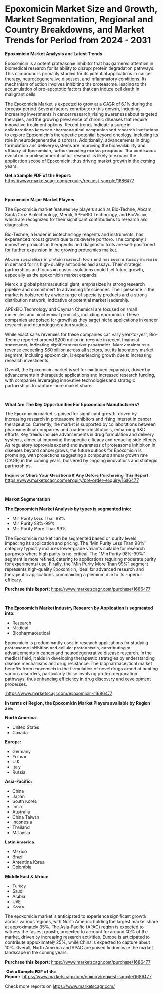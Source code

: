 <p><h1>Epoxomicin Market Size and Growth, Market Segmentation, Regional and Country Breakdowns, and Market Trends for Period from 2024 -  2031</h1></p><p><strong>Epoxomicin Market Analysis and Latest Trends</strong></p>
<p><p>Epoxomicin is a potent proteasome inhibitor that has garnered attention in biomedical research for its ability to disrupt protein degradation pathways. This compound is primarily studied for its potential applications in cancer therapy, neurodegenerative diseases, and inflammatory conditions. Its mechanism of action involves inhibiting the proteasome, leading to the accumulation of pro-apoptotic factors that can induce cell death in malignant cells.</p><p>The Epoxomicin Market is expected to grow at a CAGR of 6.1% during the forecast period. Several factors contribute to this growth, including increasing investments in cancer research, rising awareness about targeted therapies, and the growing prevalence of chronic diseases that require innovative treatment options. Recent trends indicate a surge in collaborations between pharmaceutical companies and research institutions to explore Epoxomicin's therapeutic potential beyond oncology, including its role in neurodegenerative disorders. Additionally, advancements in drug formulation and delivery systems are improving the bioavailability and efficacy of Epoxomicin, further boosting market prospects. The continuous evolution in proteasome inhibition research is likely to expand the application scope of Epoxomicin, thus driving market growth in the coming years.</p></p>
<p><strong>Get a Sample PDF of the Report:&nbsp;</strong> <a href="https://www.marketscagr.com/enquiry/request-sample/1686477?utm_campaign=1909&utm_medium=2&utm_source=Github&utm_content=ia&utm_term=31122024&utm_id=epoxomicin">https://www.marketscagr.com/enquiry/request-sample/1686477</a></p>
<p>&nbsp;</p>
<p><strong>Epoxomicin Major Market Players</strong></p>
<p><p>The Epoxomicin market features key players such as Bio-Techne, Abcam, Santa Cruz Biotechnology, Merck, APExBIO Technology, and BioVision, which are recognized for their significant contributions to research and diagnostics. </p><p>Bio-Techne, a leader in biotechnology reagents and instruments, has experienced robust growth due to its diverse portfolio. The company's innovative products in therapeutic and diagnostic tools are well-positioned for further expansion in the growing proteomics market. </p><p>Abcam specializes in protein research tools and has seen a steady increase in demand for its high-quality antibodies and assays. Their strategic partnerships and focus on custom solutions could fuel future growth, especially as the epoxomicin market expands.</p><p>Merck, a global pharmaceutical giant, emphasizes its strong research pipeline and commitment to advancing life sciences. Their presence in the market is bolstered by a wide range of specialty products and a strong distribution network, indicative of potential market leadership.</p><p>APExBIO Technology and Cayman Chemical are focused on small molecules and biochemical products, including epoxomicin. These companies are poised for growth as they target niche applications in cancer research and neurodegeneration studies.</p><p>While exact sales revenues for these companies can vary year-to-year, Bio-Techne reported around $200 million in revenue in recent financial statements, indicating significant market penetration. Merck maintains a revenue exceeding $60 billion across all sectors, but its laboratory market segment, including epoxomicin, is experiencing growth due to increasing research investments.</p><p>Overall, the Epoxomicin market is set for continued expansion, driven by advancements in therapeutic applications and increased research funding, with companies leveraging innovative technologies and strategic partnerships to capture more market share.</p></p>
<p>&nbsp;</p>
<p><strong>What Are The Key Opportunities For Epoxomicin Manufacturers?</strong></p>
<p><p>The Epoxomicin market is poised for significant growth, driven by increasing research in proteasome inhibitors and rising interest in cancer therapeutics. Currently, the market is supported by collaborations between pharmaceutical companies and academic institutions, enhancing R&D efforts. Key trends include advancements in drug formulation and delivery systems, aimed at improving therapeutic efficacy and reducing side effects. As regulatory approvals expand and awareness of proteasome inhibition in diseases beyond cancer grows, the future outlook for Epoxomicin is promising, with projections suggesting a compound annual growth rate (CAGR) in the coming years, bolstered by ongoing innovations and strategic partnerships.</p></p>
<p><strong>Inquire or Share Your Questions If Any Before Purchasing This Report:</strong> <a href="https://www.marketscagr.com/enquiry/pre-order-enquiry/1686477?utm_campaign=1909&utm_medium=2&utm_source=Github&utm_content=ia&utm_term=31122024&utm_id=epoxomicin">https://www.marketscagr.com/enquiry/pre-order-enquiry/1686477</a></p>
<p>&nbsp;</p>
<p><strong>Market Segmentation</strong></p>
<p><strong>The Epoxomicin Market Analysis by types is segmented into:</strong></p>
<p><ul><li>Min Purity Less Than 98%</li><li>Min Purity 98%-99%</li><li>Min Purity More Than 99%</li></ul></p>
<p><p>The Epoxomicin market can be segmented based on purity levels, impacting its application and pricing. The "Min Purity Less Than 98%" category typically includes lower-grade variants suitable for research purposes where high purity is not critical. The "Min Purity 98%-99%" segment is more refined, catering to applications requiring moderate purity for experimental use. Finally, the "Min Purity More Than 99%" segment represents high-quality Epoxomicin, ideal for advanced research and therapeutic applications, commanding a premium due to its superior efficacy.</p></p>
<p><strong>Purchase this Report:&nbsp;</strong><a href="https://www.marketscagr.com/purchase/1686477?utm_campaign=1909&utm_medium=2&utm_source=Github&utm_content=ia&utm_term=31122024&utm_id=epoxomicin">https://www.marketscagr.com/purchase/1686477</a></p>
<p>&nbsp;</p>
<p><strong>The Epoxomicin Market Industry Research by Application is segmented into:</strong></p>
<p><ul><li>Research</li><li>Medical</li><li>Biopharmaceutical</li></ul></p>
<p><p>Epoxomicin is predominantly used in research applications for studying proteasome inhibition and cellular proteostasis, contributing to advancements in cancer and neurodegenerative disease research. In the medical field, it aids in developing therapeutic strategies by understanding disease mechanisms and drug resistance. The biopharmaceutical market benefits from epoxomicin in the formulation of novel drugs aimed at treating various disorders, particularly those involving protein degradation pathways, thus enhancing efficiency in drug discovery and development processes.</p></p>
<p><a href="https://www.marketscagr.com/epoxomicin-r1686477?utm_campaign=1909&utm_medium=2&utm_source=Github&utm_content=ia&utm_term=31122024&utm_id=epoxomicin">&nbsp;https://www.marketscagr.com/epoxomicin-r1686477</a></p>
<p><strong>In terms of Region, the Epoxomicin Market Players available by Region are:</strong></p>
<p>
    <p> <strong> North America: </strong>
        <ul>
            <li>United States</li>
            <li>Canada</li>
        </ul>
        </p> 
    <p> <strong> Europe: </strong>
        <ul>
            <li>Germany</li>
            <li>France</li>
            <li>U.K.</li>
            <li>Italy</li>
            <li>Russia</li>
        </ul>
        </p> 
    <p> <strong> Asia-Pacific: </strong>
        <ul>
            <li>China</li>
            <li>Japan</li>
            <li>South Korea</li>
            <li>India</li>
            <li>Australia</li>
            <li>China Taiwan</li>
            <li>Indonesia</li>
            <li>Thailand</li>
            <li>Malaysia</li>
        </ul>
        </p> 
    <p> <strong> Latin America: </strong>
        <ul>
            <li>Mexico</li>
            <li>Brazil</li>
            <li>Argentina Korea</li>
            <li>Colombia</li>
        </ul>
        </p> 
    <p> <strong> Middle East & Africa: </strong>
        <ul>
            <li>Turkey</li>
            <li>Saudi</li>
            <li>Arabia</li>
            <li>UAE</li>
            <li>Korea</li>
        </ul>
    </p>
    </p>
<p><p>The epoxomicin market is anticipated to experience significant growth across various regions, with North America holding the largest market share at approximately 35%. The Asia-Pacific (APAC) region is expected to witness the fastest growth, projected to account for around 30% of the market, driven by increasing research activities. Europe is anticipated to contribute approximately 25%, while China is expected to capture about 10%. Overall, North America and APAC are poised to dominate the market landscape in the coming years.</p></p>
<p><strong>Purchase this Report: </strong><a href="https://www.marketscagr.com/purchase/1686477?utm_campaign=1909&utm_medium=2&utm_source=Github&utm_content=ia&utm_term=31122024&utm_id=epoxomicin">https://www.marketscagr.com/purchase/1686477</a></p>
<p>&nbsp;<strong>Get a Sample PDF of the Report:&nbsp;&nbsp;</strong><a href="https://www.marketscagr.com/enquiry/request-sample/1686477?utm_campaign=1909&utm_medium=2&utm_source=Github&utm_content=ia&utm_term=31122024&utm_id=epoxomicin">https://www.marketscagr.com/enquiry/request-sample/1686477</a></p>
<p><strong></strong></p>
<p>Check more reports on <a href="https://www.marketscagr.com/?utm_campaign=1909&utm_medium=2&utm_source=Github&utm_content=ia&utm_term=31122024&utm_id=epoxomicin">https://www.marketscagr.com/</a></p>